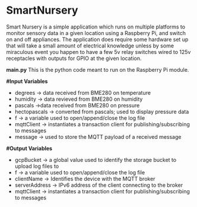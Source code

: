 # SmartNursery

Smart Nursery is a simple application which runs on multiple platforms to monitor sensory data in a given location using a Raspberry Pi, and switch on and off appliances.  The application does require some hardware set up that will take a small amount of electrical knowledge unless by some miraculous event you happen to have a few 5v relay switches wired to 125v receptacles with outputs for GPIO at the given location.

**main.py**
This is the python code meant to run on the Raspberry Pi module.

**#Input Variables**
- degrees → data received from BME280 on temperature
- humidity → data revieved from BME280 on humidity
- pascals →data received from BME280 on pressure
- hectopascals → converted from pascals; used to display pressure data
- f → a variable used to open/append/close the log file
- mqttClient → instantiates a transaction client for publishing/subscribing to messages
- message → used to store the MQTT payload of a received message

**#Output Variables**
- gcpBucket → a global value used to identify the storage bucket to upload log files to
- f → a variable used to open/append/close the log file
- clientName → Identifies the device with the MQTT broker
- serverAddress → IPv6 address of the client connecting to the broker
- mqttClient → instantiates a transaction client for publishing/subscribing to messages

